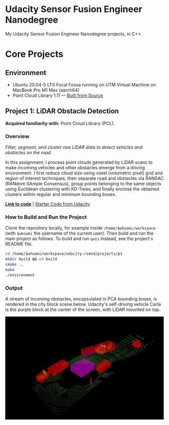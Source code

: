 # Udacity Sensor Fusion Engineer Nanodegree

My Udacity Sensor Fusion Engineer Nanodegree projects, in C++.

# Core Projects

## Environment

* Ubuntu 20.04-5 LTS Focal Fossa running on UTM Virtual Machine on MacBook Pro M1 Max (aarch64)
* Point Cloud Library 1.11 — [Built from Source](https://pcl.readthedocs.io/projects/tutorials/en/latest/compiling_pcl_posix.html#stable)

## Project 1: LiDAR Obstacle Detection

__Acquired familiarity with:__ Point Cloud Library (PCL).

### Overview

_Filter, segment, and cluster raw LiDAR data to detect vehicles and obstacles on the road._

In this assignment, I process point clouds generated by LiDAR scans to make incoming vehicles and other obstacles emerge from a driving environment. I first reduce cloud size using voxel (volumetric pixel) grid and region of interest techniques, then separate road and obstacles via RANSAC (RANdom SAmple Consensus), group points belonging to the same objects using Euclidean clustering with KD-Trees, and finally enclose the obtained clusters within regular and minimum bounding boxes.

__[Link to code](projects/p1/)__ | [Starter Code from Udacity](https://github.com/udacity/SFND_Lidar_Obstacle_Detection)

### How to Build and Run the Project

Clone the repository locally, for example inside `/home/$whoami/workspace` (with `$whoami` the username of the current user). Then build and run the main project as follows. To build and run `quiz` instead, see the project's README file.

```bash
cd /home/$whoami/workspace/udacity-rsend/projects/p1
mkdir build && cd build
cmake ..
make
./environment
```

### Output

A stream of incoming obstacles, encapsulated in PCA bounding boxes, is rendered in the city block scene below. Udacity's self-driving vehicle Carla is the purple block at the center of the screen, with LiDAR mounted on top.

![PCA Bounding Boxes](./projects/p1/img/mov1.gif)
